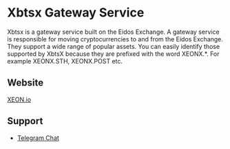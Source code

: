 # Xbtsx Gateway Service

Xbtsx is a gateway service built on the Eidos Exchange. A gateway service is responsible for moving cryptocurrencies to and from the Eidos Exchange. They support a wide range of popular assets. You can easily identify those supported by XbtsX because they are prefixed with the word XEONX.*. For example XEONX.STH, XEONX.POST etc.

## Website
[XEON.io](https://xbts.io)

## Support
- [Telegram Chat](https://t.me/xbtsio)
